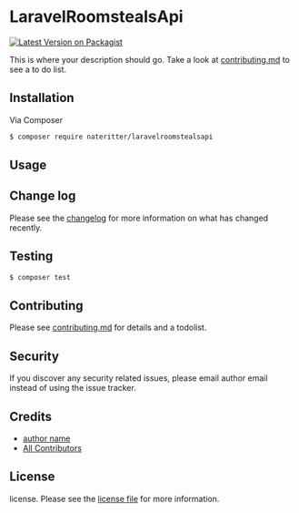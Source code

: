 # LaravelRoomstealsApi

[![Latest Version on Packagist][ico-version]][link-packagist]
<!-- [![Total Downloads][ico-downloads]][link-downloads]
[![Build Status][ico-travis]][link-travis]
[![StyleCI][ico-styleci]][link-styleci] -->

This is where your description should go. Take a look at [contributing.md](contributing.md) to see a to do list.

## Installation

Via Composer

``` bash
$ composer require nateritter/laravelroomstealsapi
```

## Usage

## Change log

Please see the [changelog](changelog.md) for more information on what has changed recently.

## Testing

``` bash
$ composer test
```

## Contributing

Please see [contributing.md](contributing.md) for details and a todolist.

## Security

If you discover any security related issues, please email author email instead of using the issue tracker.

## Credits

- [author name][link-author]
- [All Contributors][link-contributors]

## License

license. Please see the [license file](license.md) for more information.

[ico-version]: https://img.shields.io/packagist/v/nateritter/laravelroomstealsapi.svg?style=flat-square
[ico-downloads]: https://img.shields.io/packagist/dt/nateritter/laravelroomstealsapi.svg?style=flat-square
[ico-travis]: https://img.shields.io/travis/nateritter/laravelroomstealsapi/master.svg?style=flat-square
[ico-styleci]: https://styleci.io/repos/12345678/shield

[link-packagist]: https://packagist.org/packages/nateritter/laravelroomstealsapi
[link-downloads]: https://packagist.org/packages/nateritter/laravelroomstealsapi
[link-travis]: https://travis-ci.org/nateritter/laravelroomstealsapi
[link-styleci]: https://styleci.io/repos/12345678
[link-author]: https://github.com/nateritter
[link-contributors]: ../../contributors
